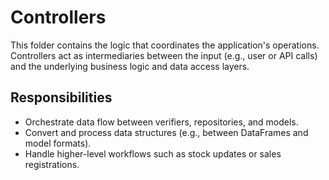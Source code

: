 # Controllers

This folder contains the logic that coordinates the application's operations.
Controllers act as intermediaries between the input (e.g., user or API calls) and the underlying business logic and data access layers.

## Responsibilities
- Orchestrate data flow between verifiers, repositories, and models.
- Convert and process data structures (e.g., between DataFrames and model formats).
- Handle higher-level workflows such as stock updates or sales registrations.
